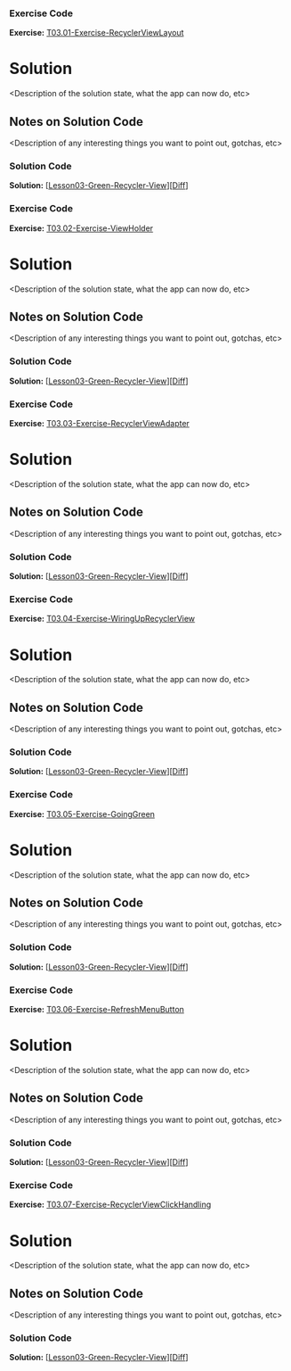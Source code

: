 


### Exercise Code
**Exercise:** [T03.01-Exercise-RecyclerViewLayout](https://github.com/udacity/ud851-Exercises/tree/student/Lesson03-Green-Recycler-View/T03.01-Exercise-RecyclerViewLayout)



# <Name of Node> Solution

<Description of the solution state, what the app can now do, etc>

## Notes on Solution Code

<Description of any interesting things you want to point out, gotchas, etc>

### Solution Code
**Solution:** [[Lesson03-Green-Recycler-View](https://github.com/udacity/ud851-Exercises/tree/student/Lesson03-Green-Recycler-View)][[Diff](https://github.com/udacity/ud851-Exercises/compare/T03.01-Exercise-RecyclerViewLayout...T03.01-Solution-RecyclerViewLayout)]



### Exercise Code
**Exercise:** [T03.02-Exercise-ViewHolder](https://github.com/udacity/ud851-Exercises/tree/student/Lesson03-Green-Recycler-View/T03.02-Exercise-ViewHolder)



# <Name of Node> Solution

<Description of the solution state, what the app can now do, etc>

## Notes on Solution Code

<Description of any interesting things you want to point out, gotchas, etc>

### Solution Code
**Solution:** [[Lesson03-Green-Recycler-View](https://github.com/udacity/ud851-Exercises/tree/student/Lesson03-Green-Recycler-View)][[Diff](https://github.com/udacity/ud851-Exercises/compare/T03.02-Exercise-ViewHolder...T03.02-Solution-ViewHolder)]



### Exercise Code
**Exercise:** [T03.03-Exercise-RecyclerViewAdapter](https://github.com/udacity/ud851-Exercises/tree/student/Lesson03-Green-Recycler-View/T03.03-Exercise-RecyclerViewAdapter)



# <Name of Node> Solution

<Description of the solution state, what the app can now do, etc>

## Notes on Solution Code

<Description of any interesting things you want to point out, gotchas, etc>

### Solution Code
**Solution:** [[Lesson03-Green-Recycler-View](https://github.com/udacity/ud851-Exercises/tree/student/Lesson03-Green-Recycler-View)][[Diff](https://github.com/udacity/ud851-Exercises/compare/T03.03-Exercise-RecyclerViewAdapter...T03.03-Solution-RecyclerViewAdapter)]



### Exercise Code
**Exercise:** [T03.04-Exercise-WiringUpRecyclerView](https://github.com/udacity/ud851-Exercises/tree/student/Lesson03-Green-Recycler-View/T03.04-Exercise-WiringUpRecyclerView)



# <Name of Node> Solution

<Description of the solution state, what the app can now do, etc>

## Notes on Solution Code

<Description of any interesting things you want to point out, gotchas, etc>

### Solution Code
**Solution:** [[Lesson03-Green-Recycler-View](https://github.com/udacity/ud851-Exercises/tree/student/Lesson03-Green-Recycler-View)][[Diff](https://github.com/udacity/ud851-Exercises/compare/T03.04-Exercise-WiringUpRecyclerView...T03.04-Solution-WiringUpRecyclerView)]



### Exercise Code
**Exercise:** [T03.05-Exercise-GoingGreen](https://github.com/udacity/ud851-Exercises/tree/student/Lesson03-Green-Recycler-View/T03.05-Exercise-GoingGreen)



# <Name of Node> Solution

<Description of the solution state, what the app can now do, etc>

## Notes on Solution Code

<Description of any interesting things you want to point out, gotchas, etc>

### Solution Code
**Solution:** [[Lesson03-Green-Recycler-View](https://github.com/udacity/ud851-Exercises/tree/student/Lesson03-Green-Recycler-View)][[Diff](https://github.com/udacity/ud851-Exercises/compare/T03.05-Exercise-GoingGreen...T03.05-Solution-GoingGreen)]



### Exercise Code
**Exercise:** [T03.06-Exercise-RefreshMenuButton](https://github.com/udacity/ud851-Exercises/tree/student/Lesson03-Green-Recycler-View/T03.06-Exercise-RefreshMenuButton)



# <Name of Node> Solution

<Description of the solution state, what the app can now do, etc>

## Notes on Solution Code

<Description of any interesting things you want to point out, gotchas, etc>

### Solution Code
**Solution:** [[Lesson03-Green-Recycler-View](https://github.com/udacity/ud851-Exercises/tree/student/Lesson03-Green-Recycler-View)][[Diff](https://github.com/udacity/ud851-Exercises/compare/T03.06-Exercise-RefreshMenuButton...T03.06-Solution-RefreshMenuButton)]



### Exercise Code
**Exercise:** [T03.07-Exercise-RecyclerViewClickHandling](https://github.com/udacity/ud851-Exercises/tree/student/Lesson03-Green-Recycler-View/T03.07-Exercise-RecyclerViewClickHandling)



# <Name of Node> Solution

<Description of the solution state, what the app can now do, etc>

## Notes on Solution Code

<Description of any interesting things you want to point out, gotchas, etc>

### Solution Code
**Solution:** [[Lesson03-Green-Recycler-View](https://github.com/udacity/ud851-Exercises/tree/student/Lesson03-Green-Recycler-View)][[Diff](https://github.com/udacity/ud851-Exercises/compare/T03.07-Exercise-RecyclerViewClickHandling...T03.07-Solution-RecyclerViewClickHandling)]
